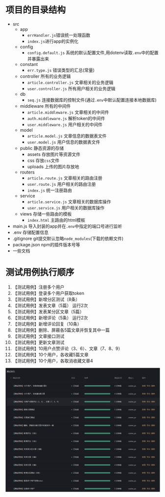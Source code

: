 <!--
 * @Author: 41
 * @Date: 2022-02-17 16:18:06
 * @LastEditors: cos
 * @LastEditTime: 2022-03-02 20:38:14
 * @Description: 
-->
# 项目的目录结构
- src
  - app
    - `errHandler.js`错误统一处理函数
    - `index.js`进行app的实例化
  - config
    - `config.default.js` 系统的默认配置文件,用dotenv读取`.env`中的配置并暴露出来
  - constant
    - `err.type.js` 错误类型的汇总(常量)
  - controller 所有的业务逻辑
    - `article.controller.js` 文章相关的业务逻辑
    - `user.controller.js` 所有用户相关的业务逻辑
  - db
    - `seq.js` 连接数据库的控制文件(通过`.env`中默认配置连接本地数据库)
  - middleware 所有的中间件
    - `article.middleware.js` 文章相关的中间件
    - `auth.middleware.js` 解析token的中间件
    - `user.middleware.js` 用户相关的中间件
  - model
    - `article.model.js` 文章信息的数据表文件
    - `user.model.js` 用户信息的数据表文件
  - public 静态资源的存储
    - assets 存放图片等资源文件
    - css 存放`css`文件
    - uploads 上传的图片存放地
  - routers
    - `article.route.js` 文章相关的路由注册
    - `user.route.js` 用户相关的路由注册
    - `index.js` 统一注册路由
  - service
    - `article.service.js` 文章相关的数据库操作
    - `user.service.js` 用户相关的数据库操作
  - views 存储一些路由的模板
    - `index.html` 主路由的html模板
- main.js 导入封装的app并在`.env`中指定的端口号进行监听
- .env 存储配置信息
- .gitignore git提交默认忽略`node_modules`(下载的依赖文件)
- package.json npm的插件版本号等
- 一些文档
# 测试用例执行顺序
1. 【测试用例】注册多个用户
2. 【测试用例】登录多个用户获取token
3. 【测试用例】新增分区测试（8条）
4. 【测试用例】发表文章（5篇） 运行2次
5. 【测试用例】发表某分区文章（5篇）
6. 【测试用例】新增评论（5条） 运行2次
7. 【测试用例】新增评论回复（10条）
8. 【测试用例】删除、屏蔽各5篇文章并恢复其中一篇
9. 【测试用例】文章接口测试
10. 【测试用例】更新文章测试
11. 【测试用例】10用户点赞评论（3、6）、文章（7、8、9）
12. 【测试用例】10个用户，各收藏5篇文章
13. 【测试用例】10个用户，各取消收藏文章4

![v1测试通过！](src\public\assets\articleimgs\v1测试通过.png)
